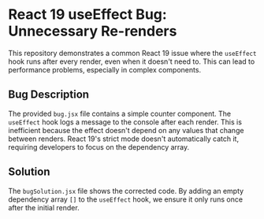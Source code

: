 # React 19 useEffect Bug: Unnecessary Re-renders

This repository demonstrates a common React 19 issue where the `useEffect` hook runs after every render, even when it doesn't need to.  This can lead to performance problems, especially in complex components.

## Bug Description

The provided `bug.jsx` file contains a simple counter component. The `useEffect` hook logs a message to the console after each render.  This is inefficient because the effect doesn't depend on any values that change between renders.   React 19's strict mode doesn't automatically catch it, requiring developers to focus on the dependency array.

## Solution

The `bugSolution.jsx` file shows the corrected code. By adding an empty dependency array `[]` to the `useEffect` hook, we ensure it only runs once after the initial render.